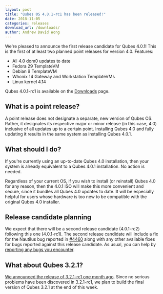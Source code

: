 ```yaml
---
layout: post
title: "Qubes OS 4.0.1-rc1 has been released!"
date: 2018-11-05
categories: releases
download_url: /downloads/
author: Andrew David Wong
---
```


We're pleased to announce the first release candidate for Qubes 4.0.1!
This is the first of at least two planned point releases for version 4.0.
Features:

- All 4.0 dom0 updates to date
- Fedora 29 TemplateVM
- Debian 9 TemplateVM
- Whonix 14 Gateway and Workstation TemplateVMs
- Linux kernel 4.14

Qubes 4.0.1-rc1 is available on the [Downloads] page.


What is a point release?
------------------------

A point release does not designate a separate, new version of Qubes OS.
Rather, it designates its respective major or minor release (in this
case, 4.0) inclusive of all updates up to a certain point. Installing
Qubes 4.0 and fully updating it results in the same system as installing
Qubes 4.0.1.


What should I do?
-----------------

If you're currently using an up-to-date Qubes 4.0 installation, then
your system is already equivalent to a Qubes 4.0.1 installation. No
action is needed.

Regardless of your current OS, if you wish to install (or reinstall)
Qubes 4.0 for any reason, then the 4.0.1 ISO will make this more
convenient and secure, since it bundles all Qubes 4.0 updates to date.
It will be especially helpful for users whose hardware is too new to be
compatible with the original Qubes 4.0 installer.


Release candidate planning
--------------------------

We expect that there will be a second release candidate (4.0.1-rc2) following
this one (4.0.1-rc1). The second release candidate will include a fix for the
Nautilus bug reported in [#4460] along with any other available fixes for bugs
reported against this release candidate. As usual, you can help by [reporting
any bugs you encounter][reporting-bugs].


What about Qubes 3.2.1?
-----------------------

[We announced the release of 3.2.1-rc1 one month ago][3.2.1]. Since no serious
problems have been discovered in 3.2.1-rc1, we plan to build the final version
of Qubes 3.2.1 at the end of this week.


[Downloads]: /downloads/
[#4460]: https://github.com/QubesOS/qubes-issues/issues/4460
[reporting-bugs]: /doc/reporting-bugs/
[3.2.1]: /news/2018/10/05/qubes-321-rc1/

